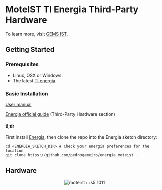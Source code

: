 # MoteIST TI Energia Third-Party Hardware

To learn more, visit [GEMS IST](http://leme.tagus.ist.utl.pt/gems/PmWiki/index.php/Projects/MoteIST).

## Getting Started

### Prerequisites

* Linux, OSX or Windows.
* The latest [TI energia](http://www.energia.nu/).

### Basic Installation

[User manual](https://github.com/pedrogameiro/energia_moteist/blob/docs/moteist-energia-manualv2.pdf)

[Energia official guide](http://energia.nu/Guide_Environment.html) (Third-Party Hardware section)

#### tl;dr
First install [Energia](http://energia.nu/), then clone the repo into the Energia sketch directory: 
```shell
cd <ENERGIA_SKETCH_DIR> # Check your energia preferences for the location
git clone https://github.com/pedrogameiro/energia_moteist .
```

## Hardware

<p align="center">
  <img src="http://leme.tagus.ist.utl.pt/gems/PmWiki/index.php/Projects/MoteIST?action=download&upname=fotos5.jpg" alt="moteist++s5 1011" >
</p>

